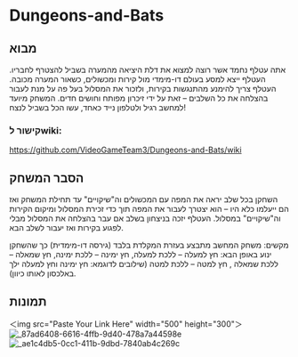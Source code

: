 # Dungeons-and-Bats

## מבוא

אתה עטלף נחמד אשר רוצה למצוא את דלת היציאה מהמערה בשביל להצטרף לחבריו.
העטלף ייצא למסע בעולם דו-מימדי מול קירות ומכשולים, כשאור המערה מכובה. העטלף צריך להימנע מהתנגשות בקירות, ולזכור את המסלול בעל פה על מנת לעבור בהצלחה את כל השלבים – זאת על ידי זיכרון מפותח וחושים חדים.
המשחק מיועד למחשב רגיל ולטלפון נייד כאחד, עשו הכל בשביל לנצח!


### קישור לwiki: 
https://github.com/VideoGameTeam3/Dungeons-and-Bats/wiki

## הסבר המשחק

השחקן בכל שלב יראה את המפה עם המכשולים וה"שיקויים" עד תחילת המשחק ואז הם ייעלמו כלא היו – הוא יצטרך לעבור את המפה תוך כדי זכירת המסלול ומיקום הקירות וה"שיקויים" במסלול. 
העטלף יזכה בניצחון בשלב אם עבר בהצלחה את המסלול מבלי לפגוע בקירות ואז יעבור לשלב הבא.

מקשים:
משחק המחשב מתבצע בעזרת המקלדת בלבד (גירסה דו-מימדית) כך שהשחקן ינוע באופן הבא: חץ למעלה – ללכת למעלה, חץ ימינה – ללכת ימינה, חץ שמאלה – ללכת שמאלה , חץ למטה – ללכת למטה (שילובים לדוגמא: חץ ימינה וחץ למעלה ילך באלכסון לאותו כיוון). 

## תמונות


＜img src="Paste Your Link Here" width="500" height="300"＞
![_87ad6408-6616-4ffb-9d40-478a7a44598e](https://github.com/VideoGameTeam3/Dungeons-and-Bats/assets/118683420/9b9419bc-d071-451d-a6c7-58e5ce06f588)
![_ae1c4db5-0cc1-411b-9dbd-7840ab4c269c](https://github.com/VideoGameTeam3/Dungeons-and-Bats/assets/118683420/d17be9d6-c178-4df8-9fd8-05fcf59c9028)







